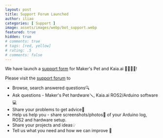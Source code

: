 ```yaml
---
layout: post
title: Support Forum Launched
author: iliao
categories: [ Support ]
image: assets/images/webp/bot_support.webp
featured: true
hidden: true
# comments: true
# tags: [red, yellow]
# rating: .5
# comments: false
---
```


We have launch a [support form](https://github.com/makerspet/support/discussions/) for Maker's Pet and Kaia.ai 🙋‍♂️🙋‍♀️!

Please visit the [support forum](https://github.com/makerspet/support/discussions/) to

* Browse, search answered questions🔍
* Ask questions - Maker's Pet hardware🪛, Kaia.ai ROS2/Arduino software 💻
* Share your problems to get advice🤔
* Help us help you - share screenshots/photos📸 of your Arduino log, ROS2 and hardware setup.
* Share your projects and ideas💡
* Tell us what you need and how we can improve 📢
